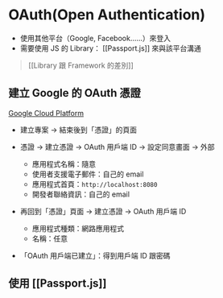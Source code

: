 # OAuth(Open Authentication)
- 使用其他平台（Google, Facebook......）來登入
- 需要使用 JS 的 Library： [[Passport.js]] 來與該平台溝通

> [[Library 跟 Framework 的差別]]


## 建立 Google 的 OAuth 憑證
[Google Cloud Platform](https://console.cloud.google.com/)
- 建立專案 -> 結束後到「憑證」的頁面
- 憑證 -> 建立憑證 -> OAuth 用戶端 ID -> 設定同意畫面 -> 外部
	- 應用程式名稱：隨意
	- 使用者支援電子郵件：自己的 email
	- 應用程式首頁：`http://localhost:8080`
	- 開發者聯絡資訊：自己的 email

- 再回到「憑證」頁面 -> 建立憑證 -> OAuth 用戶端 ID
	- 應用程式種類：網路應用程式
	- 名稱：任意
- 「OAuth 用戶端已建立」：得到用戶端 ID 跟密碼

## 使用 [[Passport.js]]
